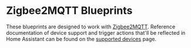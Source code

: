 Zigbee2MQTT Blueprints
======================

These blueprints are designed to work with [Zigbee2MQTT](https://www.zigbee2mqtt.io/). Reference documentation of device support and trigger actions that'll be reflected in Home Assistant can be found on the [supported devices](https://www.zigbee2mqtt.io/information/supported_devices.html) page.
